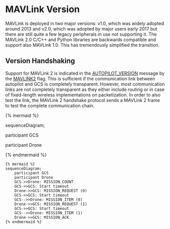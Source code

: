 # MAVLink Version

MAVLink is deployed in two major versions: v1.0, which was widely adopted around 2013 and v2.0, which was adopted by major users early 2017 but there are still quite a few legacy peripherals in use not supporting it. The MAVLink 2.0 C/C++ and Python libraries are backwards compatible and support also MAVLink 1.0. This has tremendously simplified the transition.

## Version Handshaking

Support for MAVLink 2 is indicated in the [AUTOPILOT\_VERSION](http://mavlink.org/messages/common#AUTOPILOT_VERSION) message by the [MAVLINK2](http://mavlink.org/messages/common#MAV_PROTOCOL_CAPABILITY_MAVLINK2) flag. This is sufficient if the communication link between autopilot and GCS is completely transparent. However, most communication links are not completely transparent as they either include routing or in case of fixed-length wireless implementations on packetization. In order to also test the link, the MAVLink 2 handshake protocol sends a MAVLink 2 frame to test the complete communication chain.



{% mermaid %}

sequenceDiagram;

participant GCS

participant Drone

{% endmermaid %}

```
{% mermaid %}
sequenceDiagram;
    participant GCS
    participant Drone
    GCS->>Drone: MISSION_COUNT
    GCS->>GCS: Start timeout
    Drone->>GCS: MISSION_REQUEST (0)
    GCS->>GCS: Start timeout
    GCS-->>Drone: MISSION_ITEM (0)
    Drone->>GCS: MISSION_REQUEST (1)
    GCS->>GCS: Start timeout
    GCS-->>Drone: MISSION_ITEM (1)
    Drone->>GCS: MISSION_ACK
{% endmermaid %}
```





